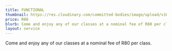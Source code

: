 ```yaml
---
title: FUNCTIONAL
thumbnail: https://res.cloudinary.com/committed-bodies/image/upload/v1642663748/services/functional-training-gym-benoni-scaled.png
price: R80
blurb: Come and enjoy any of our classes at a nominal fee of R80 per class.
layout: service
---
```

Come and enjoy any of our classes at a nominal fee of R80 per class.